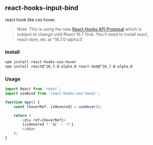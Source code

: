 
## react-hooks-input-bind
react hook like css hover.

> Note: This is using the new [React Hooks API Proposal](https://reactjs.org/docs/hooks-intro.html) which is subject to change until React 16.7 final.
> You'll need to install react, react-dom, etc at ^16.7.0-alpha.0

### Install

```bash
npm install react-hooks-use-hover
npm install react@^16.7.0-alpha.0 react-dom@^16.7.0-alpha.0
```

### Usage

```js
import React from 'react';
import useBind from 'react-hooks-use-hover';

function App() {
    const [hoverRef, isHovered] = useHover();

    return (
        <div ref={hoverRef}>
        {isHovered ? '😁' : '☹️'}
        </div>
    );
}
```
